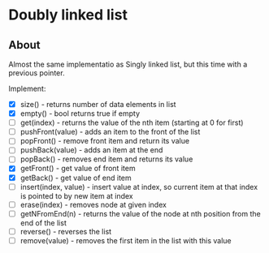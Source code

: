 # Doubly linked list

## About
Almost the same implementatio as Singly linked list, but this time with a previous pointer. 

Implement:

- [x] size() - returns number of data elements in list
- [x] empty() - bool returns true if empty
- [ ] get(index) - returns the value of the nth item (starting at 0 for first)
- [ ] pushFront(value) - adds an item to the front of the list
- [ ] popFront() - remove front item and return its value
- [ ] pushBack(value) - adds an item at the end
- [ ] popBack() - removes end item and returns its value
- [x] getFront() - get value of front item
- [x] getBack() - get value of end item
- [ ] insert(index, value) - insert value at index, so current item at that index is pointed to by new item at index
- [ ] erase(index) - removes node at given index
- [ ] getNFromEnd(n) - returns the value of the node at nth position from the end of the list
- [ ] reverse() - reverses the list
- [ ] remove(value) - removes the first item in the list with this value
